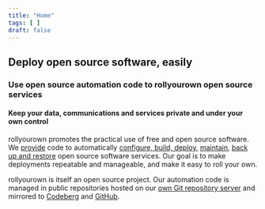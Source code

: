 ```yaml
---
title: "Home"
tags: [ ]
draft: false
---
```

<!--
SPDX-FileCopyrightText: 2022 Wilfred Nicoll <xyzroller@rollyourown.xyz>
SPDX-License-Identifier: CC-BY-SA-4.0
-->

<!-- The title of the website, shown as the title of the homepage, is in the config.toml `title` parameter-->

<!-- h2 in this file is a "shout" for the site -->
## Deploy open source software, easily

<!-- h3 in this file is a first "call to action" for the site -->
### Use open source automation code to rollyourown open source services

<!-- h4 in this file is a second "call to action" for the site -->
#### Keep your data, communications and services private and under your own control

<!-- Text in this file is a (short) text describing what the site is about) -->
rollyourown promotes the practical use of free and open source software. We [provide](/rollyourown/) code to automatically [configure, build, deploy](/rollyourown/how_to_use/deploy/), [maintain](/rollyourown/how_to_use/maintain/), [back up and restore](/rollyourown/how_to_use/back_up_and_restore/) open source software services. Our goal is to make deployments repeatable and manageable, and make it easy to roll your own.

rollyourown is itself an open source project. Our automation code is managed in public repositories hosted on our [own Git repository server](https://git.rollyourown.xyz/) and mirrored to [Codeberg](https://codeberg.org/rollyourown-xyz) and [GitHub](https://github.com/rollyourown-xyz).
